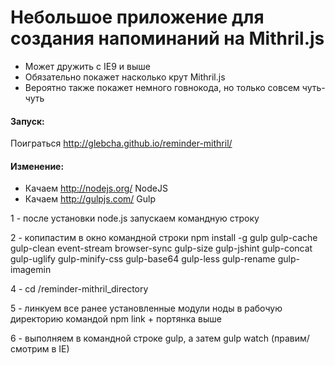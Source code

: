 # Небольшое приложение для создания напоминаний на Mithril.js 

* Может дружить с IE9 и выше
* Обязательно покажет насколько крут Mithril.js
* Вероятно также покажет немного говнокода, но только совсем чуть-чуть

#### Запуск:

Поиграться http://glebcha.github.io/reminder-mithril/

#### Изменение:

* Качаем http://nodejs.org/ NodeJS
* Качаем http://gulpjs.com/ Gulp

1 - после установки node.js запускаем командную строку

2 - копипастим в окно командной строки npm install -g gulp gulp-cache gulp-clean event-stream browser-sync gulp-size gulp-jshint gulp-concat gulp-uglify gulp-minify-css gulp-base64 gulp-less gulp-rename gulp-imagemin

4 - cd /reminder-mithril_directory

5 - линкуем все ранее установленные модули ноды в рабочую директорию командой npm link + портянка выше

6 - выполняем в командной строке gulp, а затем gulp watch (правим/смотрим в IE)
